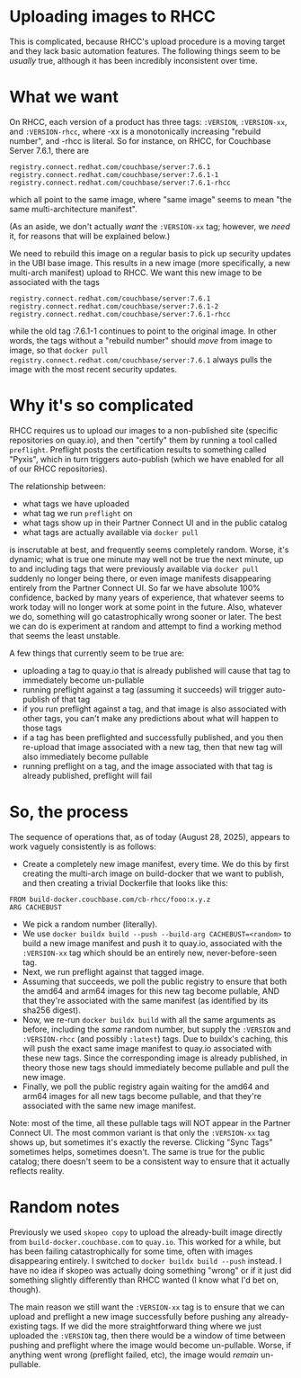 Uploading images to RHCC
========================

This is complicated, because RHCC's upload procedure is a moving target
and they lack basic automation features. The following things seem to be
*usually* true, although it has been incredibly inconsistent over time.

# What we want

On RHCC, each version of a product has three tags: `:VERSION`,
`:VERSION-xx`, and `:VERSION-rhcc`, where -xx is a monotonically
increasing "rebuild number", and -rhcc is literal. So for instance, on
RHCC, for Couchbase Server 7.6.1, there are

    registry.connect.redhat.com/couchbase/server:7.6.1
    registry.connect.redhat.com/couchbase/server:7.6.1-1
    registry.connect.redhat.com/couchbase/server:7.6.1-rhcc

which all point to the same image, where "same image" seems to mean "the
same multi-architecture manifest".

(As an aside, we don't actually *want* the `:VERSION-xx` tag; however,
we *need* it, for reasons that will be explained below.)

We need to rebuild this image on a regular basis to pick up security
updates in the UBI base image. This results in a new image (more
specifically, a new multi-arch manifest) upload to RHCC. We want this
new image to be associated with the tags

    registry.connect.redhat.com/couchbase/server:7.6.1
    registry.connect.redhat.com/couchbase/server:7.6.1-2
    registry.connect.redhat.com/couchbase/server:7.6.1-rhcc

while the old tag :7.6.1-1 continues to point to the original image. In
other words, the tags without a "rebuild number" should *move* from
image to image, so that `docker pull
registry.connect.redhat.com/couchbase/server:7.6.1` always pulls the
image with the most recent security updates.

# Why it's so complicated

RHCC requires us to upload our images to a non-published site (specific
repositories on quay.io), and then "certify" them by running a tool
called `preflight`. Preflight posts the certification results to
something called "Pyxis", which in turn triggers auto-publish (which we
have enabled for all of our RHCC repositories).

The relationship between:

- what tags we have uploaded
- what tag we run `preflight` on
- what tags show up in their Partner Connect UI and in the public
  catalog
- what tags are actually available via `docker pull`

is inscrutable at best, and frequently seems completely random. Worse,
it's dynamic; what is true one minute may well not be true the next
minute, up to and including tags that were previously available via
`docker pull` suddenly no longer being there, or even image manifests
disappearing entirely from the Partner Connect UI. So far we have
absolute 100% confidence, backed by many years of experience, that
whatever seems to work today will no longer work at some point in the
future. Also, whatever we do, something will go catastrophically wrong
sooner or later. The best we can do is experiment at random and attempt
to find a working method that seems the least unstable.

A few things that currently seem to be true are:

- uploading a tag to quay.io that is already published will cause that
  tag to immediately become un-pullable
- running preflight against a tag (assuming it succeeds) will trigger
  auto-publish of that tag
- if you run preflight against a tag, and that image is also associated
  with other tags, you can't make any predictions about what will happen
  to those tags
- if a tag has been preflighted and successfully published, and you then
  re-upload that image associated with a new tag, then that new tag will
  also immediately become pullable
- running preflight on a tag, and the image associated with that tag is
  already published, preflight will fail

# So, the process

The sequence of operations that, as of today (August 28, 2025), appears
to work vaguely consistently is as follows:

- Create a completely new image manifest, every time. We do this by
  first creating the multi-arch image on build-docker that we want to
  publish, and then creating a trivial Dockerfile that looks like this:
```
FROM build-docker.couchbase.com/cb-rhcc/fooo:x.y.z
ARG CACHEBUST
```
- We pick a random number (literally).
- We use `docker buildx build --push --build-arg CACHEBUST=<random>` to
  build a new image manifest and push it to quay.io, associated with the
  `:VERSION-xx` tag which should be an entirely new, never-before-seen
  tag.
- Next, we run preflight against that tagged image.
- Assuming that succeeds, we poll the public registry to ensure that
  both the amd64 and arm64 images for this new tag become pullable, AND
  that they're associated with the same manifest (as identified by its
  sha256 digest).
- Now, we re-run `docker buildx build` with all the same arguments as
  before, including the *same* random number, but supply the `:VERSION`
  and `:VERSION-rhcc` (and possibly `:latest`) tags. Due to buildx's
  caching, this will push the exact same image manifest to quay.io
  associated with these new tags. Since the corresponding image is
  already published, in theory those new tags should immediately become
  pullable and pull the new image.
- Finally, we poll the public registry again waiting for the amd64 and
  arm64 images for all new tags become pullable, and that they're
  associated with the same new image manifest.

Note: most of the time, all these pullable tags will NOT appear in the
Partner Connect UI. The most common variant is that only the
`:VERSION-xx` tag shows up, but sometimes it's exactly the reverse.
Clicking "Sync Tags" sometimes helps, sometimes doesn't. The same is
true for the public catalog; there doesn't seem to be a consistent way
to ensure that it actually reflects reality.

# Random notes

Previously we used `skopeo copy` to upload the already-built image
directly from `build-docker.couchbase.com` to `quay.io`. This worked for
a while, but has been failing catastrophically for some time, often with
images disappearing entirely. I switched to `docker buildx build --push`
instead. I have no idea if skopeo was actually doing something "wrong"
or if it just did something slightly differently than RHCC wanted (I
know what I'd bet on, though).

The main reason we still want the `:VERSION-xx` tag is to ensure that we
can upload and preflight a new image successfully before pushing any
already-existing tags. If we did the more straightforward thing where we
just uploaded the `:VERSION` tag, then there would be a window of time
between pushing and preflight where the image would become un-pullable.
Worse, if anything went wrong (preflight failed, etc), the image would
*remain* un-pullable.
